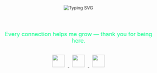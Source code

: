 <div align="center">

  <!-- Typing Text -->
  <img src="https://readme-typing-svg.demolab.com?font=Fira+Code&size=22&pause=1000&color=00FF88&center=true&vCenter=true&width=500&lines=Hi+%F0%9F%91%8B%2C+I'm+Akhyul+Rizal;I'm+a+Machine+Learning+Engineer;Data+Science+Enthusiast+%F0%9F%93%8A;Exploring+AI%2C+ML%2C+and+Deep+Learning+%F0%9F%A4%96;Transforming+Data+into+Insight+%F0%9F%94%8D;Always+Learning%2C+Always+Building+%F0%9F%9A%80" alt="Typing SVG" />

  <br><br>

  <p style="color:#00ff88; font-size: 18px;">Every connection helps me grow — thank you for being here.</p>

  <br>

  <!-- Social Media Icons (without GitHub) -->
  <a href="https://linkedin.com/in/akhyulrizal" target="_blank">
    <img src="https://img.icons8.com/fluency/48/0A66C2/linkedin.png" width="40" style="margin: 0 10px;" />
  </a>
  <a href="https://instagram.com/akhyulrizal" target="_blank">
    <img src="https://img.icons8.com/fluency/48/E4405F/instagram-new.png" width="40" style="margin: 0 10px;" />
  </a>
  <a href="mailto:akhyulinfo@gmail.com" target="_blank">
    <img src="https://img.icons8.com/fluency/48/D14836/gmail-new.png" width="40" style="margin: 0 10px;" />
  </a>

</div>